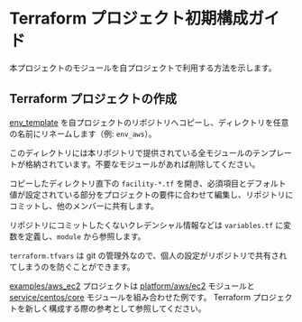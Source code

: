 # Terraform プロジェクト初期構成ガイド

本プロジェクトのモジュールを自プロジェクトで利用する方法を示します。

## Terraform プロジェクトの作成

[env_template](/env_template) を自プロジェクトのリポジトリへコピーし、ディレクトリを任意の名前にリネームします（例: `env_aws`）。

このディレクトリには本リポジトリで提供されている全モジュールのテンプレートが格納されています。不要なモジュールがあれば削除してください。

コピーしたディレクトリ直下の `facility-*.tf` を開き、必須項目とデフォルト値が設定されている部分をプロジェクトの要件に合わせて編集し、リポジトリにコミットし、他のメンバーに共有します。

リポジトリにコミットしたくないクレデンシャル情報などは `variables.tf` に変数を定義し、`module` から参照します。

`terraform.tfvars` は git の管理外なので、個人の設定がリポジトリで共有されてしまうのを防ぐことができます。

[examples/aws_ec2](/examples/aws_ec2) プロジェクトは [platform/aws/ec2](/modules/platform/aws/ec2) モジュールと [service/centos/core](/modules/service/centos/core) モジュールを組み合わせた例です。
Terraform プロジェクトを新しく構成する際の参考として参照してください。
